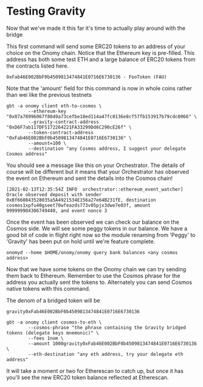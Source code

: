 # Testing Gravity

Now that we've made it this far it's time to actually play around with the bridge

This first command will send some ERC20 tokens to an address of your choice on the Onomy
chain. Notice that the Ethereum key is pre-filled. This address has both some test ETH and
a large balance of ERC20 tokens from the contracts listed here.

```
0xFab46E002BbF0b4509813474841E0716E6730136 - FooToken (FAU)
```

Note that the 'amount' field for this command is now in whole coins rather than wei like the previous testnets

```
gbt -a onomy client eth-to-cosmos \
        --ethereum-key "0x07a78996067f8049a73cefbe18ed114a47fc0136e8cf57fb153917b79cdc0066" \
        --gravity-contract-address "0xD6F7ab117DF5172264221FA33299Dd6C290cE26f" \
        --token-contract-address "0xFab46E002BbF0b4509813474841E0716E6730136" \
        --amount=100 \
        --destination "any Cosmos address, I suggest your delegate Cosmos address"
```

You should see a message like this on your Orchestrator. The details of course will be different but it means that your Orchestrator has observed the event on Ethereum and sent the details into the Cosmos chain!

```
[2021-02-13T12:35:54Z INFO  orchestrator::ethereum_event_watcher] Oracle observed deposit with sender 0xBf660843528035a5A4921534E156a27e64B231fE, destination cosmos1xpfu40gseet70wfeazds773v05pjx3dwe7e03f, amount
999999984306749440, and event nonce 3
```

Once the event has been observed we can check our balance on the Cosmos side. We will see some peggy<ERC20 address> tokens in our balance. We have a good bit of code in flight right now so the module renaming from 'Peggy' to 'Gravity' has been put on hold until we're feature complete.

```
onomyd --home $HOME/onomy/onomy query bank balances <any cosmos address>
```

Now that we have some tokens on the Onomy chain we can try sending them back to Ethereum. Remember to use the Cosmos phrase for the address you actually sent the tokens to. Alternately you can send Cosmos native tokens with this command.

The denom of a bridged token will be

```
gravity0xFab46E002BbF0b4509813474841E0716E6730136
```

```
gbt -a onomy client cosmos-to-eth \
        --cosmos-phrase "the phrase containing the Gravity bridged tokens (delegate keys mnemonic)" \
        --fees 1nom \
        --amount 1000gravity0xFab46E002BbF0b4509813474841E0716E6730136 \
        --eth-destination "any eth address, try your delegate eth address"
```

It will take a moment or two for Etherescan to catch up, but once it has you'll see the new ERC20 token balance reflected at Etherescan.
